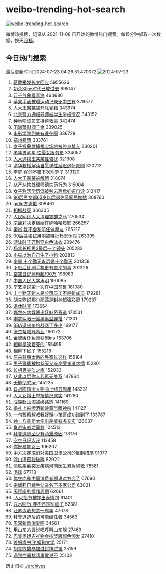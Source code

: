 # weibo-trending-hot-search

[![weibo-trending-hot-search](https://github.com/ameizi/weibo-trending-hot-search/actions/workflows/ci.yml/badge.svg)](https://github.com/ameizi/weibo-trending-hot-search/actions/workflows/ci.yml)

微博热搜榜，记录从 2021-11-08 日开始的微博热门搜索。每15分钟抓取一次数据，按天[归档](./archives)。

## 今日热门搜索

<!-- BEGIN --> 
最后更新时间 2024-07-23 04:26:51.470072 
![2024-07-23](https://imgs-storage.s3.us-east-005.backblazeb2.com/20240723/2024-07-23.png?versionId=4_z8fbbed132d73df8689c40f13_f10151b25340211bd_d20240722_m202651_c005_v0501021_t0051_u01721680011281) 
1. [蒋敦豪发长文回应](https://s.weibo.com/weibo?q=%23%E8%92%8B%E6%95%A6%E8%B1%AA%E5%8F%91%E9%95%BF%E6%96%87%E5%9B%9E%E5%BA%94%23&t=31&band_rank=1&Refer=top) 5955626
1. [奶茶30元时代已成过去](https://s.weibo.com/weibo?q=%23%E5%A5%B6%E8%8C%B630%E5%85%83%E6%97%B6%E4%BB%A3%E5%B7%B2%E6%88%90%E8%BF%87%E5%8E%BB%23&t=31&band_rank=2&Refer=top) 695147
1. [万千气象看青海](https://s.weibo.com/weibo?q=%23%E4%B8%87%E5%8D%83%E6%B0%94%E8%B1%A1%E7%9C%8B%E9%9D%92%E6%B5%B7%23&t=31&band_rank=3&Refer=top) 464686
1. [苹果手表被曝运动记录无中生有](https://s.weibo.com/weibo?q=%23%E8%8B%B9%E6%9E%9C%E6%89%8B%E8%A1%A8%E8%A2%AB%E6%9B%9D%E8%BF%90%E5%8A%A8%E8%AE%B0%E5%BD%95%E6%97%A0%E4%B8%AD%E7%94%9F%E6%9C%89%23&t=31&band_rank=27&Refer=top) 379577
1. [人大王某某被开除党籍](https://s.weibo.com/weibo?q=%23%E4%BA%BA%E5%A4%A7%E7%8E%8B%E6%9F%90%E6%9F%90%E8%A2%AB%E5%BC%80%E9%99%A4%E5%85%9A%E7%B1%8D%23&t=31&band_rank=19&Refer=top) 343974
1. [北京警方通报导师被学生举报情况](https://s.weibo.com/weibo?q=%23%E5%8C%97%E4%BA%AC%E8%AD%A6%E6%96%B9%E9%80%9A%E6%8A%A5%E5%AF%BC%E5%B8%88%E8%A2%AB%E5%AD%A6%E7%94%9F%E4%B8%BE%E6%8A%A5%E6%83%85%E5%86%B5%23&t=31&band_rank=4&Refer=top) 343152
1. [种地吧成员支持蒋敦豪](https://s.weibo.com/weibo?q=%23%E7%A7%8D%E5%9C%B0%E5%90%A7%E6%88%90%E5%91%98%E6%94%AF%E6%8C%81%E8%92%8B%E6%95%A6%E8%B1%AA%23&t=31&band_rank=6&Refer=top) 342474
1. [田曦薇财阀千金](https://s.weibo.com/weibo?q=%23%E7%94%B0%E6%9B%A6%E8%96%87%E8%B4%A2%E9%98%80%E5%8D%83%E9%87%91%23&t=31&band_rank=7&Refer=top) 339025
1. [电影学院到底有谁在啊](https://s.weibo.com/weibo?q=%E7%94%B5%E5%BD%B1%E5%AD%A6%E9%99%A2%E5%88%B0%E5%BA%95%E6%9C%89%E8%B0%81%E5%9C%A8%E5%95%8A&t=31&band_rank=9&Refer=top) 336728
1. [郑州暴雨](https://s.weibo.com/weibo?q=%E9%83%91%E5%B7%9E%E6%9A%B4%E9%9B%A8&t=31&band_rank=20&Refer=top) 333761
1. [女子折叠凳掉福宝场地被终身禁入](https://s.weibo.com/weibo?q=%23%E5%A5%B3%E5%AD%90%E6%8A%98%E5%8F%A0%E5%87%B3%E6%8E%89%E7%A6%8F%E5%AE%9D%E5%9C%BA%E5%9C%B0%E8%A2%AB%E7%BB%88%E8%BA%AB%E7%A6%81%E5%85%A5%23&t=31&band_rank=37&Refer=top) 330201
1. [老年男明星 性侵女服务员](https://s.weibo.com/weibo?q=%E8%80%81%E5%B9%B4%E7%94%B7%E6%98%8E%E6%98%9F%20%E6%80%A7%E4%BE%B5%E5%A5%B3%E6%9C%8D%E5%8A%A1%E5%91%98&t=31&band_rank=11&Refer=top) 324052
1. [人大通报王某某性骚扰](https://s.weibo.com/weibo?q=%23%E4%BA%BA%E5%A4%A7%E9%80%9A%E6%8A%A5%E7%8E%8B%E6%9F%90%E6%9F%90%E6%80%A7%E9%AA%9A%E6%89%B0%23&t=31&band_rank=12&Refer=top) 321908
1. [清华教授解读自愿弹性延迟退休原则](https://s.weibo.com/weibo?q=%23%E6%B8%85%E5%8D%8E%E6%95%99%E6%8E%88%E8%A7%A3%E8%AF%BB%E8%87%AA%E6%84%BF%E5%BC%B9%E6%80%A7%E5%BB%B6%E8%BF%9F%E9%80%80%E4%BC%91%E5%8E%9F%E5%88%99%23&t=31&band_rank=5&Refer=top) 320212
1. [李梦 穿的不错下次别穿了](https://s.weibo.com/weibo?q=%E6%9D%8E%E6%A2%A6%20%E7%A9%BF%E7%9A%84%E4%B8%8D%E9%94%99%E4%B8%8B%E6%AC%A1%E5%88%AB%E7%A9%BF%E4%BA%86&t=31&band_rank=48&Refer=top) 319120
1. [人大王某某被解聘](https://s.weibo.com/weibo?q=%23%E4%BA%BA%E5%A4%A7%E7%8E%8B%E6%9F%90%E6%9F%90%E8%A2%AB%E8%A7%A3%E8%81%98%23&t=31&band_rank=8&Refer=top) 318074
1. [从严从快处理师德失范行为](https://s.weibo.com/weibo?q=%23%E4%BB%8E%E4%B8%A5%E4%BB%8E%E5%BF%AB%E5%A4%84%E7%90%86%E5%B8%88%E5%BE%B7%E5%A4%B1%E8%8C%83%E8%A1%8C%E4%B8%BA%23&t=31&band_rank=10&Refer=top) 315004
1. [女子称因学历低被判去高危妊娠门诊](https://s.weibo.com/weibo?q=%23%E5%A5%B3%E5%AD%90%E7%A7%B0%E5%9B%A0%E5%AD%A6%E5%8E%86%E4%BD%8E%E8%A2%AB%E5%88%A4%E5%8E%BB%E9%AB%98%E5%8D%B1%E5%A6%8A%E5%A8%A0%E9%97%A8%E8%AF%8A%23&t=31&band_rank=13&Refer=top) 313417
1. [90后男女都65岁以后退休系网民推估](https://s.weibo.com/weibo?q=%2390%E5%90%8E%E7%94%B7%E5%A5%B3%E9%83%BD65%E5%B2%81%E4%BB%A5%E5%90%8E%E9%80%80%E4%BC%91%E7%B3%BB%E7%BD%91%E6%B0%91%E6%8E%A8%E4%BC%B0%23&t=31&band_rank=14&Refer=top) 308760
1. [gidle方道歉](https://s.weibo.com/weibo?q=%23gidle%E6%96%B9%E9%81%93%E6%AD%89%23&t=31&band_rank=15&Refer=top) 308461
1. [相柳战死](https://s.weibo.com/weibo?q=%E7%9B%B8%E6%9F%B3%E6%88%98%E6%AD%BB&t=31&band_rank=16&Refer=top) 306305
1. [人民网评人大清理害群之马](https://s.weibo.com/weibo?q=%23%E4%BA%BA%E6%B0%91%E7%BD%91%E8%AF%84%E4%BA%BA%E5%A4%A7%E6%B8%85%E7%90%86%E5%AE%B3%E7%BE%A4%E4%B9%8B%E9%A9%AC%23&t=31&band_rank=32&Refer=top) 270534
1. [宗馥莉决定继续在娃哈哈履职](https://s.weibo.com/weibo?q=%23%E5%AE%97%E9%A6%A5%E8%8E%89%E5%86%B3%E5%AE%9A%E7%BB%A7%E7%BB%AD%E5%9C%A8%E5%A8%83%E5%93%88%E5%93%88%E5%B1%A5%E8%81%8C%23&t=31&band_rank=17&Refer=top) 266257
1. [秦岚 我不会和前任做朋友](https://s.weibo.com/weibo?q=%E7%A7%A6%E5%B2%9A%20%E6%88%91%E4%B8%8D%E4%BC%9A%E5%92%8C%E5%89%8D%E4%BB%BB%E5%81%9A%E6%9C%8B%E5%8F%8B&t=31&band_rank=18&Refer=top) 265217
1. [00后姑娘试用期被特批15天休假](https://s.weibo.com/weibo?q=%2300%E5%90%8E%E5%A7%91%E5%A8%98%E8%AF%95%E7%94%A8%E6%9C%9F%E8%A2%AB%E7%89%B9%E6%89%B915%E5%A4%A9%E4%BC%91%E5%81%87%23&t=31&band_rank=42&Refer=top) 263395
1. [游泳时千万别穿白色泳衣](https://s.weibo.com/weibo?q=%E6%B8%B8%E6%B3%B3%E6%97%B6%E5%8D%83%E4%B8%87%E5%88%AB%E7%A9%BF%E7%99%BD%E8%89%B2%E6%B3%B3%E8%A1%A3&t=31&band_rank=21&Refer=top) 209476
1. [杨紫长相思2最后一个镜头](https://s.weibo.com/weibo?q=%23%E6%9D%A8%E7%B4%AB%E9%95%BF%E7%9B%B8%E6%80%9D2%E6%9C%80%E5%90%8E%E4%B8%80%E4%B8%AA%E9%95%9C%E5%A4%B4%23&t=31&band_rank=22&Refer=top) 205282
1. [小猫以为自己生了小狗](https://s.weibo.com/weibo?q=%E5%B0%8F%E7%8C%AB%E4%BB%A5%E4%B8%BA%E8%87%AA%E5%B7%B1%E7%94%9F%E4%BA%86%E5%B0%8F%E7%8B%97&t=31&band_rank=23&Refer=top) 202813
1. [李昊 十个勤天永远是十个勤天](https://s.weibo.com/weibo?q=%E6%9D%8E%E6%98%8A%20%E5%8D%81%E4%B8%AA%E5%8B%A4%E5%A4%A9%E6%B0%B8%E8%BF%9C%E6%98%AF%E5%8D%81%E4%B8%AA%E5%8B%A4%E5%A4%A9&t=31&band_rank=24&Refer=top) 201358
1. [下班后比刷手机更有意义的事](https://s.weibo.com/weibo?q=%23%E4%B8%8B%E7%8F%AD%E5%90%8E%E6%AF%94%E5%88%B7%E6%89%8B%E6%9C%BA%E6%9B%B4%E6%9C%89%E6%84%8F%E4%B9%89%E7%9A%84%E4%BA%8B%23&t=31&band_rank=25&Refer=top) 201326
1. [空空日记掉粉超100万](https://s.weibo.com/weibo?q=%23%E7%A9%BA%E7%A9%BA%E6%97%A5%E8%AE%B0%E6%8E%89%E7%B2%89%E8%B6%85100%E4%B8%87%23&t=31&band_rank=26&Refer=top) 198983
1. [中国人民大学声明](https://s.weibo.com/weibo?q=%23%E4%B8%AD%E5%9B%BD%E4%BA%BA%E6%B0%91%E5%A4%A7%E5%AD%A6%E5%A3%B0%E6%98%8E%23&t=31&band_rank=28&Refer=top) 190095
1. [宁艺卓说第一次在中国签售](https://s.weibo.com/weibo?q=%23%E5%AE%81%E8%89%BA%E5%8D%93%E8%AF%B4%E7%AC%AC%E4%B8%80%E6%AC%A1%E5%9C%A8%E4%B8%AD%E5%9B%BD%E7%AD%BE%E5%94%AE%23&t=31&band_rank=29&Refer=top) 181080
1. [十个勤天新人是公司员工不是新成员](https://s.weibo.com/weibo?q=%23%E5%8D%81%E4%B8%AA%E5%8B%A4%E5%A4%A9%E6%96%B0%E4%BA%BA%E6%98%AF%E5%85%AC%E5%8F%B8%E5%91%98%E5%B7%A5%E4%B8%8D%E6%98%AF%E6%96%B0%E6%88%90%E5%91%98%23&t=31&band_rank=30&Refer=top) 179281
1. [胡先煦说那尔那茜是封神超强彩蛋](https://s.weibo.com/weibo?q=%23%E8%83%A1%E5%85%88%E7%85%A6%E8%AF%B4%E9%82%A3%E5%B0%94%E9%82%A3%E8%8C%9C%E6%98%AF%E5%B0%81%E7%A5%9E%E8%B6%85%E5%BC%BA%E5%BD%A9%E8%9B%8B%23&t=31&band_rank=31&Refer=top) 179237
1. [退休时间](https://s.weibo.com/weibo?q=%E9%80%80%E4%BC%91%E6%97%B6%E9%97%B4&t=31&band_rank=33&Refer=top) 173664
1. [娜然在内娱闯出妩魅系赛道](https://s.weibo.com/weibo?q=%23%E5%A8%9C%E7%84%B6%E5%9C%A8%E5%86%85%E5%A8%B1%E9%97%AF%E5%87%BA%E5%A6%A9%E9%AD%85%E7%B3%BB%E8%B5%9B%E9%81%93%23&t=31&band_rank=34&Refer=top) 173531
1. [李梦两眼一黑黑黑型穿搭](https://s.weibo.com/weibo?q=%E6%9D%8E%E6%A2%A6%E4%B8%A4%E7%9C%BC%E4%B8%80%E9%BB%91%E9%BB%91%E9%BB%91%E5%9E%8B%E7%A9%BF%E6%90%AD&t=31&band_rank=35&Refer=top) 171301
1. [BBA退出价格战涨了多少](https://s.weibo.com/weibo?q=%23BBA%E9%80%80%E5%87%BA%E4%BB%B7%E6%A0%BC%E6%88%98%E6%B6%A8%E4%BA%86%E5%A4%9A%E5%B0%91%23&t=31&band_rank=36&Refer=top) 169177
1. [张杰帮唱凡希亚](https://s.weibo.com/weibo?q=%23%E5%BC%A0%E6%9D%B0%E5%B8%AE%E5%94%B1%E5%87%A1%E5%B8%8C%E4%BA%9A%23&t=31&band_rank=38&Refer=top) 166172
1. [金智媛化妆师秒删ins](https://s.weibo.com/weibo?q=%23%E9%87%91%E6%99%BA%E5%AA%9B%E5%8C%96%E5%A6%86%E5%B8%88%E7%A7%92%E5%88%A0ins%23&t=31&band_rank=39&Refer=top) 163706
1. [相柳是笑着死的](https://s.weibo.com/weibo?q=%23%E7%9B%B8%E6%9F%B3%E6%98%AF%E7%AC%91%E7%9D%80%E6%AD%BB%E7%9A%84%23&t=31&band_rank=40&Refer=top) 155455
1. [相柳下线了](https://s.weibo.com/weibo?q=%23%E7%9B%B8%E6%9F%B3%E4%B8%8B%E7%BA%BF%E4%BA%86%23&t=31&band_rank=46&Refer=top) 155218
1. [原来慈禧太后的卧室长这样](https://s.weibo.com/weibo?q=%23%E5%8E%9F%E6%9D%A5%E6%85%88%E7%A6%A7%E5%A4%AA%E5%90%8E%E7%9A%84%E5%8D%A7%E5%AE%A4%E9%95%BF%E8%BF%99%E6%A0%B7%23&t=31&band_rank=41&Refer=top) 155184
1. [男子猥亵被拘13天父亲向受害者求情](https://s.weibo.com/weibo?q=%23%E7%94%B7%E5%AD%90%E7%8C%A5%E4%BA%B5%E8%A2%AB%E6%8B%9813%E5%A4%A9%E7%88%B6%E4%BA%B2%E5%90%91%E5%8F%97%E5%AE%B3%E8%80%85%E6%B1%82%E6%83%85%23&t=31&band_rank=42&Refer=top) 152801
1. [长相思尖叫之夜](https://s.weibo.com/weibo?q=%E9%95%BF%E7%9B%B8%E6%80%9D%E5%B0%96%E5%8F%AB%E4%B9%8B%E5%A4%9C&t=31&band_rank=43&Refer=top) 152033
1. [从此以后你与我再无关系](https://s.weibo.com/weibo?q=%E4%BB%8E%E6%AD%A4%E4%BB%A5%E5%90%8E%E4%BD%A0%E4%B8%8E%E6%88%91%E5%86%8D%E6%97%A0%E5%85%B3%E7%B3%BB&t=31&band_rank=44&Refer=top) 147864
1. [夭柳彻底be](https://s.weibo.com/weibo?q=%23%E5%A4%AD%E6%9F%B3%E5%BD%BB%E5%BA%95be%23&t=31&band_rank=45&Refer=top) 145225
1. [肖战陈情令人物曲上线五周年](https://s.weibo.com/weibo?q=%23%E8%82%96%E6%88%98%E9%99%88%E6%83%85%E4%BB%A4%E4%BA%BA%E7%89%A9%E6%9B%B2%E4%B8%8A%E7%BA%BF%E4%BA%94%E5%91%A8%E5%B9%B4%23&t=31&band_rank=46&Refer=top) 143231
1. [人大女博士举报情况属实](https://s.weibo.com/weibo?q=%23%E4%BA%BA%E5%A4%A7%E5%A5%B3%E5%8D%9A%E5%A3%AB%E4%B8%BE%E6%8A%A5%E6%83%85%E5%86%B5%E5%B1%9E%E5%AE%9E%23&t=31&band_rank=47&Refer=top) 141280
1. [成毅赴山海被绑路透](https://s.weibo.com/weibo?q=%23%E6%88%90%E6%AF%85%E8%B5%B4%E5%B1%B1%E6%B5%B7%E8%A2%AB%E7%BB%91%E8%B7%AF%E9%80%8F%23&t=31&band_rank=49&Refer=top) 141169
1. [婚礼上被喷酒新娘霸气眼神杀](https://s.weibo.com/weibo?q=%23%E5%A9%9A%E7%A4%BC%E4%B8%8A%E8%A2%AB%E5%96%B7%E9%85%92%E6%96%B0%E5%A8%98%E9%9C%B8%E6%B0%94%E7%9C%BC%E7%A5%9E%E6%9D%80%23&t=31&band_rank=50&Refer=top) 141127
1. [一句警察叔叔我好饿小孩哥成功蹭到了](https://s.weibo.com/weibo?q=%23%E4%B8%80%E5%8F%A5%E8%AD%A6%E5%AF%9F%E5%8F%94%E5%8F%94%E6%88%91%E5%A5%BD%E9%A5%BF%E5%B0%8F%E5%AD%A9%E5%93%A5%E6%88%90%E5%8A%9F%E8%B9%AD%E5%88%B0%E4%BA%86%23&t=31&band_rank=26&Refer=top) 133787
1. [神十八乘组太空出差能有多充实](https://s.weibo.com/weibo?q=%23%E7%A5%9E%E5%8D%81%E5%85%AB%E4%B9%98%E7%BB%84%E5%A4%AA%E7%A9%BA%E5%87%BA%E5%B7%AE%E8%83%BD%E6%9C%89%E5%A4%9A%E5%85%85%E5%AE%9E%23&t=31&band_rank=3&Refer=top) 126037
1. [肖战宋威龙同款](https://s.weibo.com/weibo?q=%23%E8%82%96%E6%88%98%E5%AE%8B%E5%A8%81%E9%BE%99%E5%90%8C%E6%AC%BE%23&t=31&band_rank=41&Refer=top) 124513
1. [拜登退选至少有两重原因](https://s.weibo.com/weibo?q=%23%E6%8B%9C%E7%99%BB%E9%80%80%E9%80%89%E8%87%B3%E5%B0%91%E6%9C%89%E4%B8%A4%E9%87%8D%E5%8E%9F%E5%9B%A0%23&t=31&band_rank=49&Refer=top) 118176
1. [空空日记人设](https://s.weibo.com/weibo?q=%E7%A9%BA%E7%A9%BA%E6%97%A5%E8%AE%B0%E4%BA%BA%E8%AE%BE&t=31&band_rank=29&Refer=top) 112458
1. [你好易初女士](https://s.weibo.com/weibo?q=%23%E4%BD%A0%E5%A5%BD%E6%98%93%E5%88%9D%E5%A5%B3%E5%A3%AB%23&t=31&band_rank=10&Refer=top) 106207
1. [中方决定取消对美国卫讯公司的反制措施](https://s.weibo.com/weibo?q=%23%E4%B8%AD%E6%96%B9%E5%86%B3%E5%AE%9A%E5%8F%96%E6%B6%88%E5%AF%B9%E7%BE%8E%E5%9B%BD%E5%8D%AB%E8%AE%AF%E5%85%AC%E5%8F%B8%E7%9A%84%E5%8F%8D%E5%88%B6%E6%8E%AA%E6%96%BD%23&t=31&band_rank=50&Refer=top) 91977
1. [涂山璟孤独破碎](https://s.weibo.com/weibo?q=%23%E6%B6%82%E5%B1%B1%E7%92%9F%E5%AD%A4%E7%8B%AC%E7%A0%B4%E7%A2%8E%23&t=31&band_rank=47&Refer=top) 82922
1. [高铁乘客突发疾病河南医生紧急施救](https://s.weibo.com/weibo?q=%23%E9%AB%98%E9%93%81%E4%B9%98%E5%AE%A2%E7%AA%81%E5%8F%91%E7%96%BE%E7%97%85%E6%B2%B3%E5%8D%97%E5%8C%BB%E7%94%9F%E7%B4%A7%E6%80%A5%E6%96%BD%E6%95%91%23&t=31&band_rank=10&Refer=top) 78581
1. [毛球](https://s.weibo.com/weibo?q=%E6%AF%9B%E7%90%83&t=31&band_rank=43&Refer=top) 67713
1. [优衣库和中国消费者都说对方变了](https://s.weibo.com/weibo?q=%23%E4%BC%98%E8%A1%A3%E5%BA%93%E5%92%8C%E4%B8%AD%E5%9B%BD%E6%B6%88%E8%B4%B9%E8%80%85%E9%83%BD%E8%AF%B4%E5%AF%B9%E6%96%B9%E5%8F%98%E4%BA%86%23&t=31&band_rank=49&Refer=top) 67690
1. [宗馥莉已接手父亲名下多家公司](https://s.weibo.com/weibo?q=%23%E5%AE%97%E9%A6%A5%E8%8E%89%E5%B7%B2%E6%8E%A5%E6%89%8B%E7%88%B6%E4%BA%B2%E5%90%8D%E4%B8%8B%E5%A4%9A%E5%AE%B6%E5%85%AC%E5%8F%B8%23&t=31&band_rank=50&Refer=top) 63031
1. [天秤座的情绪周期](https://s.weibo.com/weibo?q=%23%E5%A4%A9%E7%A7%A4%E5%BA%A7%E7%9A%84%E6%83%85%E7%BB%AA%E5%91%A8%E6%9C%9F%23&t=31&band_rank=33&Refer=top) 62661
1. [i人火把节被摔出表情包](https://s.weibo.com/weibo?q=%23i%E4%BA%BA%E7%81%AB%E6%8A%8A%E8%8A%82%E8%A2%AB%E6%91%94%E5%87%BA%E8%A1%A8%E6%83%85%E5%8C%85%23&t=31&band_rank=30&Refer=top) 61401
1. [咒术回战 要不还是别画了](https://s.weibo.com/weibo?q=%E5%92%92%E6%9C%AF%E5%9B%9E%E6%88%98%20%E8%A6%81%E4%B8%8D%E8%BF%98%E6%98%AF%E5%88%AB%E7%94%BB%E4%BA%86&t=31&band_rank=37&Refer=top) 52381
1. [汪苏泷我想念一周年](https://s.weibo.com/weibo?q=%23%E6%B1%AA%E8%8B%8F%E6%B3%B7%E6%88%91%E6%83%B3%E5%BF%B5%E4%B8%80%E5%91%A8%E5%B9%B4%23&t=31&band_rank=49&Refer=top) 47078
1. [拜登退选后的可能继任者](https://s.weibo.com/weibo?q=%23%E6%8B%9C%E7%99%BB%E9%80%80%E9%80%89%E5%90%8E%E7%9A%84%E5%8F%AF%E8%83%BD%E7%BB%A7%E4%BB%BB%E8%80%85%23&t=31&band_rank=46&Refer=top) 34563
1. [周深新歌消夏图](https://s.weibo.com/weibo?q=%23%E5%91%A8%E6%B7%B1%E6%96%B0%E6%AD%8C%E6%B6%88%E5%A4%8F%E5%9B%BE%23&t=31&band_rank=48&Refer=top) 34561
1. [用山东方言说唱呼叫山东舰](https://s.weibo.com/weibo?q=%23%E7%94%A8%E5%B1%B1%E4%B8%9C%E6%96%B9%E8%A8%80%E8%AF%B4%E5%94%B1%E5%91%BC%E5%8F%AB%E5%B1%B1%E4%B8%9C%E8%88%B0%23&t=31&band_rank=48&Refer=top) 27469
1. [巴黎奥运吉祥物会按奖牌颜色颁发](https://s.weibo.com/weibo?q=%23%E5%B7%B4%E9%BB%8E%E5%A5%A5%E8%BF%90%E5%90%89%E7%A5%A5%E7%89%A9%E4%BC%9A%E6%8C%89%E5%A5%96%E7%89%8C%E9%A2%9C%E8%89%B2%E9%A2%81%E5%8F%91%23&t=31&band_rank=50&Refer=top) 27410
1. [姜妍虞书欣 姐狗文学](https://s.weibo.com/weibo?q=%E5%A7%9C%E5%A6%8D%E8%99%9E%E4%B9%A6%E6%AC%A3%20%E5%A7%90%E7%8B%97%E6%96%87%E5%AD%A6&t=31&band_rank=50&Refer=top) 25171
1. [胡先煦曾参加过封神试镜](https://s.weibo.com/weibo?q=%23%E8%83%A1%E5%85%88%E7%85%A6%E6%9B%BE%E5%8F%82%E5%8A%A0%E8%BF%87%E5%B0%81%E7%A5%9E%E8%AF%95%E9%95%9C%23&t=31&band_rank=38&Refer=top) 25159
1. [遇到性骚扰请勇敢说不](https://s.weibo.com/weibo?q=%23%E9%81%87%E5%88%B0%E6%80%A7%E9%AA%9A%E6%89%B0%E8%AF%B7%E5%8B%87%E6%95%A2%E8%AF%B4%E4%B8%8D%23&t=31&band_rank=49&Refer=top) 25103
<!-- END -->

历史归档 [./archives](./archives)

